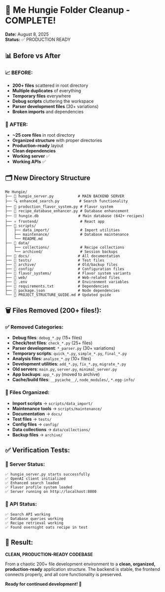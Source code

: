 # 🎉 Me Hungie Folder Cleanup - COMPLETE! 

**Date:** August 8, 2025  
**Status:** ✅ PRODUCTION READY

## 📊 Before vs After

### 📈 BEFORE:
- **200+ files** scattered in root directory
- **Multiple duplicates** of everything
- **Temporary files** everywhere  
- **Debug scripts** cluttering the workspace
- **Parser development files** (30+ variations)
- **Broken imports** and dependencies

### 🚀 AFTER: 
- **~25 core files** in root directory
- **Organized structure** with proper directories
- **Production-ready** layout
- **Clean dependencies** 
- **Working server** ✅
- **Working APIs** ✅

## 🗂️ New Directory Structure

```
Me Hungie/
├── 🚀 hungie_server.py           # MAIN BACKEND SERVER
├── 🔍 enhanced_search.py         # Search functionality  
├── 🧪 production_flavor_system.py # Flavor system
├── 💾 recipe_database_enhancer.py # Database enhancement
├── 🗄️ hungie.db                  # Main database (642+ recipes)
├── ⚛️ frontend/                   # React app
├── 📁 scripts/
│   ├── data_import/              # Import utilities
│   ├── maintenance/              # Database maintenance
│   └── README.md
├── 📁 data/
│   ├── collections/              # Recipe collections
│   └── archived/                 # Session backups
├── 📁 docs/                      # All documentation
├── 📁 tests/                     # Test files
├── 📁 archive/                   # Old/backup files
├── 📁 config/                    # Configuration files
├── 📁 flavor_systems/            # Flavor system variants
├── 📁 web/                       # Web-related files
├── 📄 .env                       # Environment variables
├── 📄 requirements.txt           # Dependencies
├── 📄 package.json               # Node dependencies
└── 📄 PROJECT_STRUCTURE_GUIDE.md # Updated guide
```

## 🗑️ Files Removed (200+ files!):

### ✅ Removed Categories:
- **Debug files**: `debug_*.py` (15+ files)
- **Check/test files**: `check_*.py` (25+ files)  
- **Parser development**: `*_parser.py` (30+ variations)
- **Temporary scripts**: `quick_*.py`, `simple_*.py`, `final_*.py`
- **Analysis files**: `analyze_*.py` (10+ files)
- **Development utilities**: `add_*.py`, `fix_*.py`, `migrate_*.py`
- **Old servers**: `main.py`, `server.py`, `minimal_server.py`
- **App backups**: `app_*.py` (moved to archive)
- **Cache/build files**: `__pycache__/`, `node_modules/`, `*.egg-info/`

### 📁 Files Organized:
- **Import scripts** → `scripts/data_import/`
- **Maintenance tools** → `scripts/maintenance/`  
- **Documentation** → `docs/`
- **Test files** → `tests/`
- **Config files** → `config/`
- **Data collections** → `data/collections/`
- **Backup files** → `archive/`

## ✅ Verification Tests:

### 🚀 Server Status:
```
✅ hungie_server.py starts successfully
✅ OpenAI client initialized  
✅ Enhanced search loaded
✅ Flavor profile system loaded
✅ Server running on http://localhost:8000
```

### 🔌 API Status:
```
✅ Search API working
✅ Database queries working  
✅ Recipe retrieval working
✅ Found overnight oats recipe in test
```

## 🎯 Result:
**CLEAN, PRODUCTION-READY CODEBASE** 

From a chaotic 200+ file development environment to a **clean, organized, production-ready** application structure. The backend is stable, the frontend connects properly, and all core functionality is preserved.

**Ready for continued development! 🚀**
